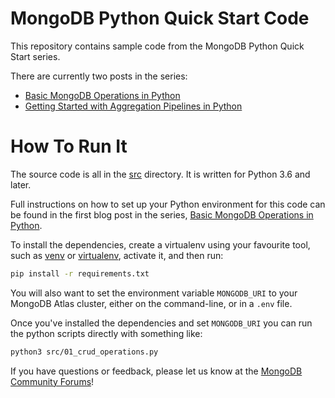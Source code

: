 # MongoDB Python Quick Start Code

This repository contains sample code from the MongoDB Python Quick Start series.

There are currently two posts in the series:

* [Basic MongoDB Operations in Python](https://developer.mongodb.com/quickstart/python-quickstart-crud)
* [Getting Started with Aggregation Pipelines in Python](https://developer.mongodb.com/quickstart/python-quickstart-aggregation)

# How To Run It

The source code is all in the [src](./src) directory.
It is written for Python 3.6 and later.

Full instructions on how to set up your Python environment for this code can be found in the first blog post in the series, [Basic MongoDB Operations in Python](https://developer.mongodb.com/quickstart/python-quickstart-crud).

To install the dependencies, create a virtualenv using your favourite tool, such as [venv](https://docs.python.org/3/tutorial/venv.html) or [virtualenv](https://virtualenv.pypa.io/en/stable/), activate it, and then run:

```bash
pip install -r requirements.txt
```

You will also want to set the environment variable `MONGODB_URI` to your MongoDB Atlas cluster, either on the command-line, or in a `.env` file.

Once you've installed the dependencies and set `MONGODB_URI` you can run the python scripts directly with something like:

```bash
python3 src/01_crud_operations.py
```

If you have questions or feedback,
please let us know at the [MongoDB Community Forums](https://community.mongodb.com/)!